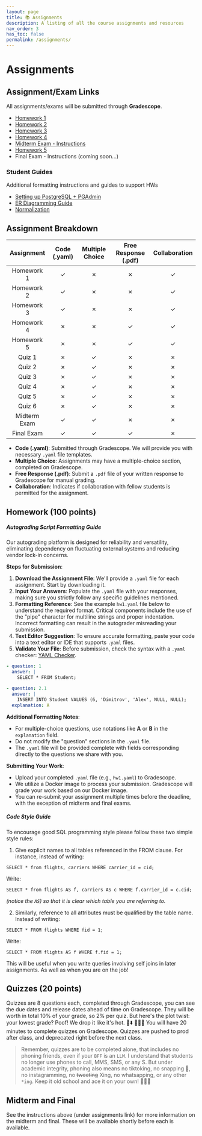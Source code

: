 ```yaml
---
layout: page
title: 📚 Assignments
description: A listing of all the course assignments and resources
nav_order: 3
has_toc: false
permalink: /assignments/
---
```


# Assignments

## Assignment/Exam Links

All assignments/exams will be submitted through **Gradescope**.

- [Homework 1](https://ucsd.s3.us-west-2.amazonaws.com/dsc100/homework/homework_1_ds67d3.pdf)
- [Homework 2](https://ucsd.s3.us-west-2.amazonaws.com/dsc100/homework/homework_2_k6g3rd.pdf)
- [Homework 3](https://ucsd.s3.us-west-2.amazonaws.com/dsc100/homework/homework_3_d32few.pdf)
- [Homework 4](https://ucsd.s3.us-west-2.amazonaws.com/dsc100/homework/homework_4_83wffws.pdf)
- [Midterm Exam - Instructions](https://ucsd.s3.us-west-2.amazonaws.com/dsc100/exams/midterm_instructions.pdf)
- [Homework 5](https://ucsd.s3.us-west-2.amazonaws.com/dsc100/homework/homework_5_4342rt3.pdf)
- Final Exam - Instructions (coming soon...)

### Student Guides
Additional formatting instructions and guides to support HWs

- [Setting up PostgreSQL + PGAdmin](https://ucsd.s3.us-west-2.amazonaws.com/dsc100/guides/Setting+Up+PostgreSQL.pdf)
- [ER Diagramming Guide](https://ucsd.s3.us-west-2.amazonaws.com/dsc100/guides/er_diagram_formatting_guide.pdf)
- [Normalization](https://ucsd.s3.us-west-2.amazonaws.com/dsc100/guides/Normalization.pdf)


## Assignment Breakdown

| **Assignment** | **Code (.yaml)** | **Multiple Choice** | **Free Response** (.pdf) | **Collaboration** |
|:--------------:|:----------------:|:-------------------:|:------------------------:|:----------------------:|
| Homework 1     | ✓                | ✗                   | ✗                        | ✓                      |
| Homework 2     | ✓                | ✗                   | ✗                        | ✓                      |
| Homework 3     | ✓                | ✗                   | ✗                        | ✓                      |
| Homework 4     | ✗                | ✗                   | ✓                        | ✓                      |
| Homework 5     | ✗                | ✗                   | ✓                        | ✓                      |
| Quiz 1         | ✗                | ✓                   | ✗                        | ✗                      |
| Quiz 2         | ✗                | ✓                   | ✗                        | ✗                      |
| Quiz 3         | ✗                | ✓                   | ✗                        | ✗                      |
| Quiz 4         | ✗                | ✓                   | ✗                        | ✗                      |
| Quiz 5         | ✗                | ✓                   | ✗                        | ✗                      |
| Quiz 6         | ✗                | ✓                   | ✗                        | ✗                      |
| Midterm Exam   | ✓                | ✓                   | ✗                        | ✗                      |
| Final Exam     | ✓                | ✓                   | ✓                        | ✗                      |

- **Code (.yaml)**: Submitted through Gradescope. We will provide you with necessary `.yaml` file templates.
- **Multiple Choice**: Assignments may have a multiple-choice section, completed on Gradescope.
- **Free Response (.pdf)**: Submit a `.pdf` file of your written response to Gradescope for manual grading.
- **Collaboration**: Indicates if collaboration with fellow students is permitted for the assignment.

## Homework (100 points)

##### Autograding Script Formatting Guide

Our autograding platform is designed for reliability and versatility, eliminating dependency on fluctuating external systems and reducing vendor lock-in concerns.

**Steps for Submission**:
1. **Download the Assignment File**: We'll provide a `.yaml` file for each assignment. Start by downloading it.
2. **Input Your Answers**: Populate the `.yaml` file with your responses, making sure you strictly follow any specific guidelines mentioned.
3. **Formatting Reference**: See the example `hw1.yaml` file below to understand the required format. Critical components include the use of the "pipe" character for multiline strings and proper indentation. Incorrect formatting can result in the autograder misreading your submission.
4. **Text Editor Suggestion**: To ensure accurate formatting, paste your code into a text editor or IDE that supports `.yaml` files.
5. **Validate Your File**: Before submission, check the syntax with a `.yaml` checker: [YAML Checker](https://yamlchecker.com/).

```yaml
- question: 1
  answer: |
    SELECT * FROM Student;

- question: 2.1
  answer: |
    INSERT INTO Student VALUES (6, 'Dimitrov', 'Alex', NULL, NULL);
  explanation: A

```

**Additional Formatting Notes**:
- For multiple-choice questions, use notations like **A** or **B** in the `explanation` field.
- Do not modify the "question" sections in the `.yaml` file.
- The `.yaml` file will be provided complete with fields corresponding directly to the questions we share with you.

**Submitting Your Work**:
- Upload your completed `.yaml` file (e.g., `hw1.yaml`) to Gradescope.
- We utilize a Docker image to process your submission. Gradescope will grade your work based on our Docker image.
- You can re-submit your assignment multiple times before the deadline, with the exception of midterm and final exams.

##### Code Style Guide
To encourage good SQL programming style please follow these two simple style rules:

1. Give explicit names to all tables referenced in the FROM clause. For instance, instead of writing:
```
SELECT * from flights, carriers WHERE carrier_id = cid;
```
Write:
```
SELECT * from flights AS f, carriers AS c WHERE f.carrier_id = c.cid;
```
*(notice the `AS`) so that it is clear which table you are referring to.*

2. Similarly, reference to all attributes must be qualified by the table name. Instead of writing:
```
SELECT * FROM flights WHERE fid = 1;
```
Write:
```
SELECT * FROM flights AS f WHERE f.fid = 1;
```
This will be useful when you write queries involving self joins in later assignments. As well as when you are on the job!

## Quizzes (20 points)

Quizzes are 8 questions each, completed through Gradescope, you can see the due dates and release dates ahead of time on Gradescope. They will be worth in total 10% of your grade, so 2% per quiz. But here's the plot twist: your lowest grade? Poof! We drop it like it's hot. 🎤⬇️ 🕺🕺🕺 You will have 20 minutes to complete quizzes on Gradescope. Quizzes are pushed to prod after class, and deprecated right before the next class.

> Remember, quizzes are to be completed alone, that includes no phoning friends, even if your `BFF` is an `LLM`. I understand that students no longer use phones to call, MMS, SMS, or any S. But under academic integrity, phoning also means no tiktoking, no snapping 👻, no instagramming, no ~~tweeting~~ Xing, no whatsapping, or any other `*ing`. Keep it old school and ace it on your own! 🚫📱🎉

## Midterm and Final
See the instructions above (under assignments link) for more information on the midterm and final. These will be available shortly before each is available.
